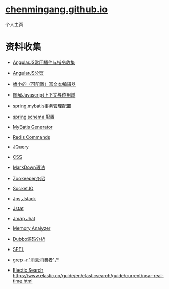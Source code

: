 [chenmingang.github.io](http://chenmingang.github.io/view/blog/list.html)
==================
个人主页
######
资料收集
===
- [AngularJS常用插件与指令收集](http://chensd.com/2015-06/AngularJS-popular-Plugins-and-Directive.html)

- [AngularJS分页](https://github.com/miaoyaoyao/AngularJs-UI)

- [娇小的（可配置）富文本编辑器](http://www.tinymce.com/tryit/3_x/full.php)

- [图解Javascript上下文与作用域](http://blog.rainy.im/2015/07/04/scope-chain-and-prototype-chain-in-js/)

- [spring,mybatis事务管理配置](http://openwares.net/java/spring_mybatis_transaction.html)

- [spring schema 配置](http://www.cnblogs.com/jifeng/archive/2011/09/14/2176599.html)

- [MyBatis Generator](http://mybatis.github.io/generator/index.html)

- [Redis Commands](http://redis.io/commands/)

- [JQuery](http://www.php100.com/manual/jquery/)

- [CSS](http://css.doyoe.com/)

- [MarkDown语法](http://jingxuan.io/markdown/)

- [Zookeeper介绍](http://www.cnblogs.com/yuyijq/p/3391945.html)

- [Socket.IO](http://socket.io/docs/)

- [Jps,Jstack](http://www.cnblogs.com/ggjucheng/archive/2013/04/16/3024892.html)
 
- [Jstat](http://www.cnblogs.com/mazj611/p/3481610.html)

- [Jmap,Jhat](http://www.cnblogs.com/ggjucheng/archive/2013/04/16/3024986.html)

- [Memory Analyzer](https://www.ibm.com/developerworks/cn/opensource/os-cn-ecl-ma/)

- [Dubbo源码分析](http://my.oschina.net/pingpangkuangmo/blog/508963)
　
- [SPEL](http://docs.spring.io/spring/docs/current/spring-framework-reference/html/expressions.html)

- [grep -r '消息消费者' /*](http://www.cnblogs.com/end/archive/2012/02/21/2360965.html)

- [Electic Search](http://es.xiaoleilu.com/) https://www.elastic.co/guide/en/elasticsearch/guide/current/near-real-time.html

